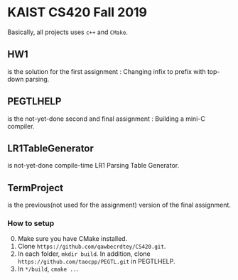 # KAIST CS420 Fall 2019

Basically, all projects uses `c++` and `CMake`.

## HW1
is the solution for the first assignment : Changing infix to prefix with top-down parsing.

## PEGTLHELP
is the not-yet-done second and final assignment : Building a mini-C compiler.

## LR1TableGenerator
is not-yet-done compile-time LR1 Parsing Table Generator.

## TermProject
is the previous(not used for the assignment) version of the final assignment.

### How to setup
0. Make sure you have CMake installed.
1. Clone `https://github.com/qawbecrdtey/CS420.git`.
2. In each folder, `mkdir build`. In addition, clone `https://github.com/taocpp/PEGTL.git` in PEGTLHELP.
3. In `*/build`, `cmake ..`.
